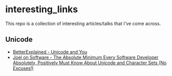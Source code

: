 # interesting_links
This repo is a collection of interesting articles/talks that I've come across.

## Unicode

- [BetterExplained - Unicode and You](https://betterexplained.com/articles/unicode/)
- [Joel on Software - The Absolute Minimum Every Software Developer Absolutely, Positively Must Know About Unicode and Character Sets (No Excuses!)](https://www.joelonsoftware.com/2003/10/08/the-absolute-minimum-every-software-developer-absolutely-positively-must-know-about-unicode-and-character-sets-no-excuses/)

